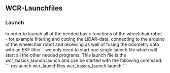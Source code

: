 ## WCR-Launchfiles

### Launch
In order to launch all of the needed basic functions of the wheelchair robot - for example filtering and cutting the LiDAR-data, connecting to the arduino of the wheelchair robot and receiving as well of fusing the odometry data with an EKF filter - we only need to start one single launch file which will start all the other needed programs.
This launch file is the wcr_basics_launch.launch and can be started with the following command:
´´´
roslaunch wcr_launchfiles wcr_basics_launch.launch
´´´
